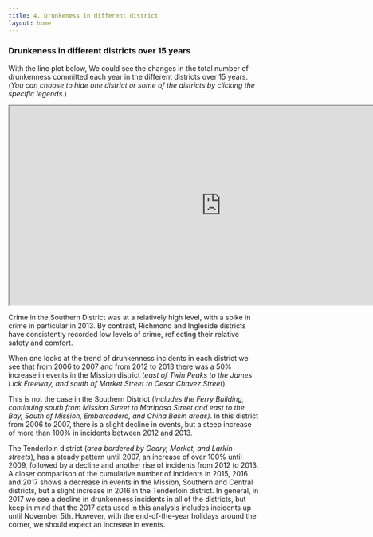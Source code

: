 ```yaml
---
title: 4. Drunkeness in different district
layout: home
---
```

### **Drunkeness in different districts over 15 years**

With the line plot below, We could see the changes in the total number of drunkenness committed each year in the different districts over 15 years. (*You can choose to hide one district or some of the districts by clicking the specific legends.*)

<iframe src="https://raw.githack.com/fenfen22/fenfen22.github.io/main/LinePlot_hide.html" width="850" height="400"></iframe>

 Crime in the Southern District was at a relatively high level, with a spike in crime in particular in 2013. By contrast, Richmond and Ingleside districts have consistently recorded low levels of crime, reflecting their relative safety and comfort. 

When one looks at the trend of drunkenness incidents in each district we see that from 2006 to 2007 and from 2012 to 2013 there was a 50% increase in events in the Mission district (*east of Twin Peaks to the James Lick Freeway, and south of Market Street to Cesar Chavez Street*).

This is not the case in the Southern District (*includes the Ferry Building, continuing south from Mission Street to Mariposa Street and east to the Bay, South of Mission, Embarcadero, and China Basin areas)*. In this district from 2006 to 2007, there is a slight decline in events, but a steep increase of more than 100% in incidents between 2012 and 2013.

The Tenderloin district (*area bordered by Geary, Market, and Larkin streets*), has a steady pattern until 2007, an increase of over 100% until 2009, followed by a decline and another rise of incidents from 2012 to 2013.
A closer comparison of the cumulative number of incidents in 2015, 2016 and 2017 shows a decrease in events in the Mission, Southern and Central districts, but a slight increase in 2016 in the Tenderloin district. In general, in 2017 we see a decline in drunkenness incidents in all of the districts, but keep in mind that the 2017 data used in this analysis includes incidents up until November 5th. However, with the end-of-the-year holidays around the corner, we should expect an increase in events.
